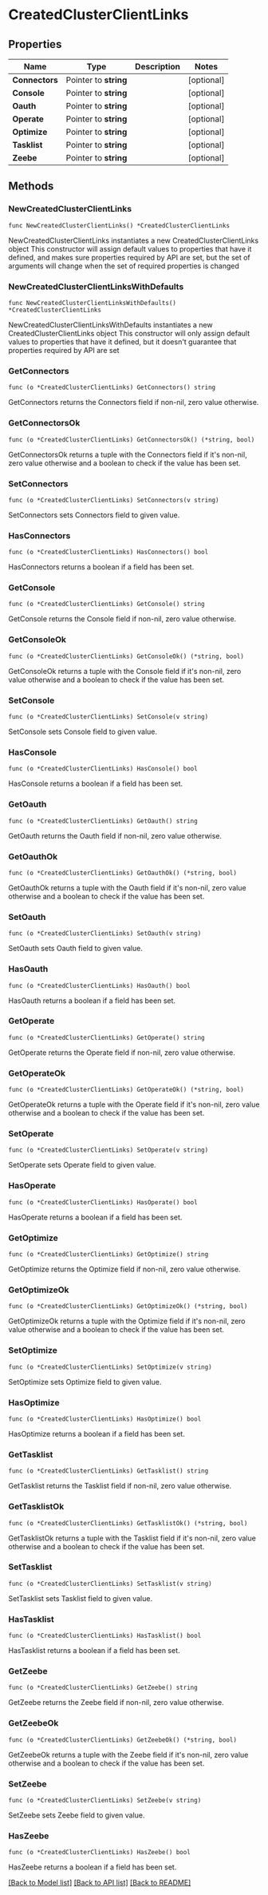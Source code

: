 # CreatedClusterClientLinks

## Properties

Name | Type | Description | Notes
------------ | ------------- | ------------- | -------------
**Connectors** | Pointer to **string** |  | [optional] 
**Console** | Pointer to **string** |  | [optional] 
**Oauth** | Pointer to **string** |  | [optional] 
**Operate** | Pointer to **string** |  | [optional] 
**Optimize** | Pointer to **string** |  | [optional] 
**Tasklist** | Pointer to **string** |  | [optional] 
**Zeebe** | Pointer to **string** |  | [optional] 

## Methods

### NewCreatedClusterClientLinks

`func NewCreatedClusterClientLinks() *CreatedClusterClientLinks`

NewCreatedClusterClientLinks instantiates a new CreatedClusterClientLinks object
This constructor will assign default values to properties that have it defined,
and makes sure properties required by API are set, but the set of arguments
will change when the set of required properties is changed

### NewCreatedClusterClientLinksWithDefaults

`func NewCreatedClusterClientLinksWithDefaults() *CreatedClusterClientLinks`

NewCreatedClusterClientLinksWithDefaults instantiates a new CreatedClusterClientLinks object
This constructor will only assign default values to properties that have it defined,
but it doesn't guarantee that properties required by API are set

### GetConnectors

`func (o *CreatedClusterClientLinks) GetConnectors() string`

GetConnectors returns the Connectors field if non-nil, zero value otherwise.

### GetConnectorsOk

`func (o *CreatedClusterClientLinks) GetConnectorsOk() (*string, bool)`

GetConnectorsOk returns a tuple with the Connectors field if it's non-nil, zero value otherwise
and a boolean to check if the value has been set.

### SetConnectors

`func (o *CreatedClusterClientLinks) SetConnectors(v string)`

SetConnectors sets Connectors field to given value.

### HasConnectors

`func (o *CreatedClusterClientLinks) HasConnectors() bool`

HasConnectors returns a boolean if a field has been set.

### GetConsole

`func (o *CreatedClusterClientLinks) GetConsole() string`

GetConsole returns the Console field if non-nil, zero value otherwise.

### GetConsoleOk

`func (o *CreatedClusterClientLinks) GetConsoleOk() (*string, bool)`

GetConsoleOk returns a tuple with the Console field if it's non-nil, zero value otherwise
and a boolean to check if the value has been set.

### SetConsole

`func (o *CreatedClusterClientLinks) SetConsole(v string)`

SetConsole sets Console field to given value.

### HasConsole

`func (o *CreatedClusterClientLinks) HasConsole() bool`

HasConsole returns a boolean if a field has been set.

### GetOauth

`func (o *CreatedClusterClientLinks) GetOauth() string`

GetOauth returns the Oauth field if non-nil, zero value otherwise.

### GetOauthOk

`func (o *CreatedClusterClientLinks) GetOauthOk() (*string, bool)`

GetOauthOk returns a tuple with the Oauth field if it's non-nil, zero value otherwise
and a boolean to check if the value has been set.

### SetOauth

`func (o *CreatedClusterClientLinks) SetOauth(v string)`

SetOauth sets Oauth field to given value.

### HasOauth

`func (o *CreatedClusterClientLinks) HasOauth() bool`

HasOauth returns a boolean if a field has been set.

### GetOperate

`func (o *CreatedClusterClientLinks) GetOperate() string`

GetOperate returns the Operate field if non-nil, zero value otherwise.

### GetOperateOk

`func (o *CreatedClusterClientLinks) GetOperateOk() (*string, bool)`

GetOperateOk returns a tuple with the Operate field if it's non-nil, zero value otherwise
and a boolean to check if the value has been set.

### SetOperate

`func (o *CreatedClusterClientLinks) SetOperate(v string)`

SetOperate sets Operate field to given value.

### HasOperate

`func (o *CreatedClusterClientLinks) HasOperate() bool`

HasOperate returns a boolean if a field has been set.

### GetOptimize

`func (o *CreatedClusterClientLinks) GetOptimize() string`

GetOptimize returns the Optimize field if non-nil, zero value otherwise.

### GetOptimizeOk

`func (o *CreatedClusterClientLinks) GetOptimizeOk() (*string, bool)`

GetOptimizeOk returns a tuple with the Optimize field if it's non-nil, zero value otherwise
and a boolean to check if the value has been set.

### SetOptimize

`func (o *CreatedClusterClientLinks) SetOptimize(v string)`

SetOptimize sets Optimize field to given value.

### HasOptimize

`func (o *CreatedClusterClientLinks) HasOptimize() bool`

HasOptimize returns a boolean if a field has been set.

### GetTasklist

`func (o *CreatedClusterClientLinks) GetTasklist() string`

GetTasklist returns the Tasklist field if non-nil, zero value otherwise.

### GetTasklistOk

`func (o *CreatedClusterClientLinks) GetTasklistOk() (*string, bool)`

GetTasklistOk returns a tuple with the Tasklist field if it's non-nil, zero value otherwise
and a boolean to check if the value has been set.

### SetTasklist

`func (o *CreatedClusterClientLinks) SetTasklist(v string)`

SetTasklist sets Tasklist field to given value.

### HasTasklist

`func (o *CreatedClusterClientLinks) HasTasklist() bool`

HasTasklist returns a boolean if a field has been set.

### GetZeebe

`func (o *CreatedClusterClientLinks) GetZeebe() string`

GetZeebe returns the Zeebe field if non-nil, zero value otherwise.

### GetZeebeOk

`func (o *CreatedClusterClientLinks) GetZeebeOk() (*string, bool)`

GetZeebeOk returns a tuple with the Zeebe field if it's non-nil, zero value otherwise
and a boolean to check if the value has been set.

### SetZeebe

`func (o *CreatedClusterClientLinks) SetZeebe(v string)`

SetZeebe sets Zeebe field to given value.

### HasZeebe

`func (o *CreatedClusterClientLinks) HasZeebe() bool`

HasZeebe returns a boolean if a field has been set.


[[Back to Model list]](../README.md#documentation-for-models) [[Back to API list]](../README.md#documentation-for-api-endpoints) [[Back to README]](../README.md)


